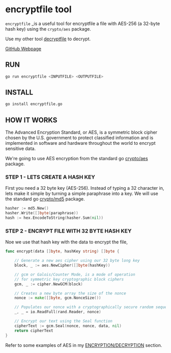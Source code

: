 # encryptfile tool

`encryptfile` _is a useful tool for
encryptfile a file with AES-256 (a 32-byte hash key) using the `crypto/aes` package.

Use my other tool
[decryptfile](https://github.com/JeffDeCola/my-go-examples/tree/master/useful-tools-i-created/decryptfile)
to decrypt.

[GitHub Webpage](https://jeffdecola.github.io/my-go-examples/)

## RUN

```bash
go run encryptfile <INPUTFILE> <OUTPUTFILE>
```

## INSTALL

```bash
go install encryptfile.go
```

## HOW IT WORKS

The Advanced Encryption Standard, or AES, is a symmetric
block cipher chosen by the U.S. government to protect classified
information and is implemented in software and hardware throughout
the world to encrypt sensitive data.

We're going to use AES encryption from the standard go
[crypto/aes](https://golang.org/pkg/crypto/aes/)
package.

### STEP 1 - LETS CREATE A HASH KEY

First you need a 32 byte key (AES-256).  Instead of typing a 32
character in, lets make it simple by turning a simple paraphrase into a key.
We will use the standard go
[crypto/md5](https://golang.org/pkg/crypto/md5/)
package.

```go
hasher := md5.New()
hasher.Write([]byte(paraphrase))
hash := hex.EncodeToString(hasher.Sum(nil))
```

### STEP 2 - ENCRYPT FILE WITH 32 BYTE HASH KEY

Noe we use that hash key with the data to encrypt the file,

```go
func encrypt(data []byte, hashKey string) []byte {

    // Generate a new aes cipher using our 32 byte long key
    block, _ := aes.NewCipher([]byte(hashKey))

    // gcm or Galois/Counter Mode, is a mode of operation
    // for symmetric key cryptographic block ciphers
    gcm, _ := cipher.NewGCM(block)

    // Creates a new byte array the size of the nonce
    nonce := make([]byte, gcm.NonceSize())

    // Populates our nonce with a cryptographically secure random sequence
    _, _ = io.ReadFull(rand.Reader, nonce)

    // Encrypt our text using the Seal function
    cipherText := gcm.Seal(nonce, nonce, data, nil)
    return cipherText
}
```

Refer to some examples of AES in my
[ENCRYPTION/DECRYPTION](https://github.com/JeffDeCola/my-go-examples#encryption--decryption)
section.
